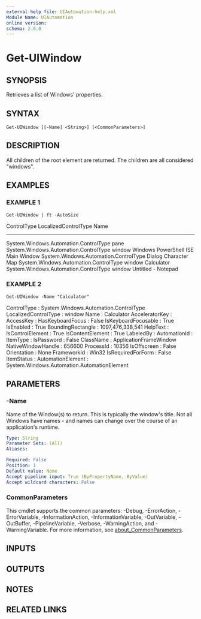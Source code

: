 ```yaml
---
external help file: UIAutomation-help.xml
Module Name: UIAutomation
online version:
schema: 2.0.0
---
```


# Get-UIWindow

## SYNOPSIS
Retrieves a list of Windows' properties.

## SYNTAX

```
Get-UIWindow [[-Name] <String>] [<CommonParameters>]
```

## DESCRIPTION
All children of the root element are returned.
The children are all considered "windows".

## EXAMPLES

### EXAMPLE 1
```
Get-UIWindow | ft -AutoSize
```

ControlType                           LocalizedControlType Name
-----------                           -------------------- ----
System.Windows.Automation.ControlType pane
System.Windows.Automation.ControlType window               Windows PowerShell ISE Main Window
System.Windows.Automation.ControlType Dialog               Character Map
System.Windows.Automation.ControlType window               Calculator
System.Windows.Automation.ControlType window               Untitled - Notepad

### EXAMPLE 2
```
Get-UIWindow -Name "Calculator"
```

ControlType          : System.Windows.Automation.ControlType
LocalizedControlType : window
Name                 : Calculator
AcceleratorKey       :
AccessKey            :
HasKeyboardFocus     : False
IsKeyboardFocusable  : True
IsEnabled            : True
BoundingRectangle    : 1097,476,338,541
HelpText             :
IsControlElement     : True
IsContentElement     : True
LabeledBy            :
AutomationId         :
ItemType             :
IsPassword           : False
ClassName            : ApplicationFrameWindow
NativeWindowHandle   : 656600
ProcessId            : 10356
IsOffscreen          : False
Orientation          : None
FrameworkId          : Win32
IsRequiredForForm    : False
ItemStatus           :
AutomationElement    : System.Windows.Automation.AutomationElement

## PARAMETERS

### -Name
Name of the Window(s) to return.
This is typically the window's title.
Not all Windows have names - and names can change over the course of an application's runtime.

```yaml
Type: String
Parameter Sets: (All)
Aliases:

Required: False
Position: 1
Default value: None
Accept pipeline input: True (ByPropertyName, ByValue)
Accept wildcard characters: False
```

### CommonParameters
This cmdlet supports the common parameters: -Debug, -ErrorAction, -ErrorVariable, -InformationAction, -InformationVariable, -OutVariable, -OutBuffer, -PipelineVariable, -Verbose, -WarningAction, and -WarningVariable. For more information, see [about_CommonParameters](http://go.microsoft.com/fwlink/?LinkID=113216).

## INPUTS

## OUTPUTS

## NOTES

## RELATED LINKS
